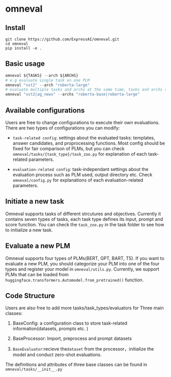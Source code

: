 # omneval



## Install
```shell
git clone https://github.com/ExpressAI/omneval.git
cd omneval
pip install -e .
```
## Basic usage
```python
omneval ${TASKS} --arch ${ARCHS}
# e.g evaluate single task on one PLM
omneval "sst2" --arch "roberta-large"
# evaluate multiple tasks and archs at the same time, tasks and archs separated by "|"
omneval "sst2|ag_news" --archs "roberta-base|roberta-large"
```

## Available configurations

Users are free to change configurations to execute their own evaluations. There are two types of configurations you can modify:
* `task-related config`: settings about the evaluated tasks: templates, answer candidates, and proprocessing functions. 
  Most config should be fixed for fair comparison of PLMs, but you can check `omneval/tasks/{task_type}/task_zoo.py` 
  for explanation of each task-related parameters.
  
* `evaluation-related config`: task-independant settings about the evaluation process such as PLM used, output directory etc.
Check `omneval/config.py` for explanations of each evaluation-related parameters.
  
## Initiate a new task

Omneval supports tasks of different strcutures and objectives. Currently it contains seven types of tasks, each task type defines 
its input, prompt and score function. You can check the `task_zoo.py` in the task folder to see how to initialize a new task. 

## Evaluate a new PLM
Omneval supports four types of PLMs(BERT, GPT, BART, T5). If you want to evaluate a new PLM, you should categorize your 
PLM into one of the four types and register your model in `omneval/utils.py`. Currently, we support PLMs that can be 
loaded from `huggingface.transformers.Automodel.from_pretrained()` function. 

## Code Structure
Users are also free to add more tasks/task_types/evaluators for 
Three main classes: 
1. BaseConfig: a configuration class to store task-related information(datasets, prompts etc. )

2. BaseProcessor: Import, preprocess and prompt datasets

  
3. `BaseEvaluator`:recieve the`dataset` from the processor，initialize the model and conduct zero-shot evaluations. 

The definitions and attributes of three base classes can be found in `omneval/tasks/__init__.py`

